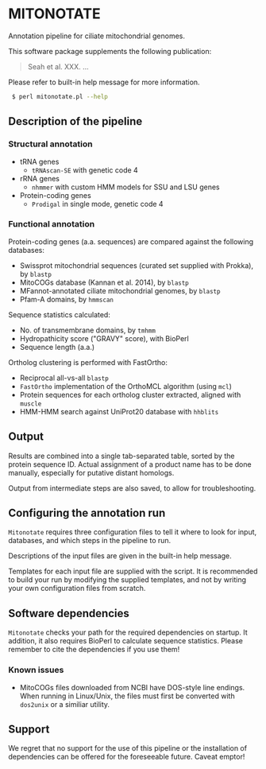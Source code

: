 # MITONOTATE

Annotation pipeline for ciliate mitochondrial genomes.

This software package supplements the following publication:

> Seah et al. XXX. ...

Please refer to built-in help message for more information.

```bash
 $ perl mitonotate.pl --help
```

## Description of the pipeline

### Structural annotation

* tRNA genes
  * `tRNAscan-SE` with genetic code 4
* rRNA genes
  * `nhmmer` with custom HMM models for SSU and LSU genes
* Protein-coding genes
  * `Prodigal` in single mode, genetic code 4

### Functional annotation

Protein-coding genes (a.a. sequences) are compared against the following databases:

* Swissprot mitochondrial sequences (curated set supplied with Prokka), by `blastp`
* MitoCOGs database (Kannan et al. 2014), by `blastp`
* MFannot-annotated ciliate mitochondrial genomes, by `blastp`
* Pfam-A domains, by `hmmscan`

Sequence statistics calculated:

* No. of transmembrane domains, by `tmhmm`
* Hydropathicity score ("GRAVY" score), with BioPerl
* Sequence length (a.a.)

Ortholog clustering is performed with FastOrtho:

* Reciprocal all-vs-all `blastp`
* `FastOrtho` implementation of the OrthoMCL algorithm (using `mcl`)
* Protein sequences for each ortholog cluster extracted, aligned with `muscle`
* HMM-HMM search against UniProt20 database with `hhblits`

## Output

Results are combined into a single tab-separated table, sorted by the protein sequence ID. Actual assignment of a product name has to be done manually, especially for putative distant homologs.

Output from intermediate steps are also saved, to allow for troubleshooting.

## Configuring the annotation run

`Mitonotate` requires three configuration files to tell it where to look for input, databases, and which steps in the pipeline to run.

Descriptions of the input files are given in the built-in help message.

Templates for each input file are supplied with the script. It is recommended to build your run by modifying the supplied templates, and not by writing your own configuration files from scratch.

## Software dependencies

`Mitonotate` checks your path for the required dependencies on startup. It addition, it also requires BioPerl to calculate sequence statistics. Please remember to cite the dependencies if you use them!

### Known issues

* MitoCOGs files downloaded from NCBI have DOS-style line endings. When running in Linux/Unix, the files must first be converted with `dos2unix` or a similiar utility.

## Support

We regret that no support for the use of this pipeline or the installation of dependencies can be offered for the foreseeable future. Caveat emptor!